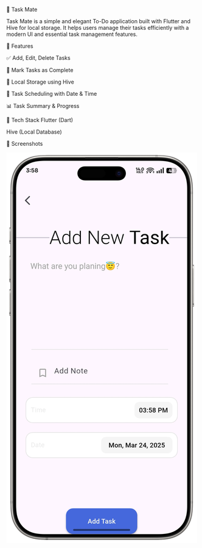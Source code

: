 📝 Task Mate


Task Mate is a simple and elegant To-Do application built with Flutter and Hive for local storage. It helps users manage their tasks efficiently with a modern UI and essential task management features.

📌 Features


✅ Add, Edit, Delete Tasks


🔄 Mark Tasks as Complete


💾 Local Storage using Hive


📅 Task Scheduling with Date & Time


📊 Task Summary & Progress


🔧 Tech Stack
Flutter (Dart)

Hive (Local Database)


📸 Screenshots

![Image Alt](https://github.com/priYansHSoni563/To-do-Task-App---Task-Mate/blob/f6d70af9744f0b002bc91105ab3c5c3f0c28ce9a/assets/img/Task%20Mate%20Project%20Image%20(Add%20Screen).png)
